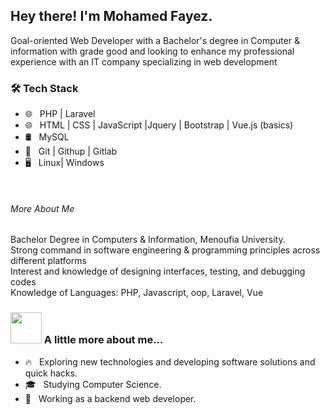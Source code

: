 <h2> Hey there! I'm Mohamed Fayez.</h2>

<p> 
  Goal-oriented Web Developer with a Bachelor's degree in Computer & information with grade good and looking to enhance my professional experience with an IT company specializing in web development
</p> 

<h3>🛠 Tech Stack</h3>

- 🌐 &nbsp; PHP | Laravel 
- 🌐 &nbsp; HTML | CSS | JavaScript |Jquery | Bootstrap | Vue.js (basics)
- 🛢 &nbsp; MySQL 
- 🔧 &nbsp; Git | Githup | Gitlab 
- 🖥 &nbsp; Linux| Windows 
<br/>


<h6>More About Me</h6>

<div>

   Bachelor Degree in Computers & Information, Menoufia University. <br>
   Strong command in software engineering & programming principles across different platforms <br>
   Interest and knowledge of designing interfaces, testing, and debugging codes <br>
   Knowledge of Languages: PHP, Javascript, oop, Laravel, Vue <br>

</div>

<!-- <h3> 💬 Connect with via ... </h3> -->


### <img src="https://media.giphy.com/media/VgCDAzcKvsR6OM0uWg/giphy.gif" width="50"> A little more about me...  

- 🔥 &nbsp; Exploring new technologies and developing software solutions and quick hacks.
- 🎓 &nbsp; Studying Computer Science.
- 💼 &nbsp; Working as a backend web developer.

